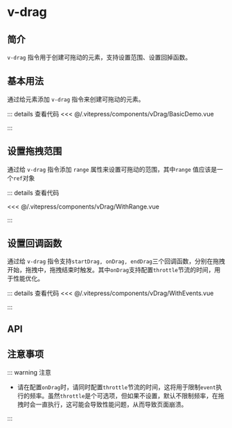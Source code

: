 # v-drag

## 简介

`v-drag` 指令用于创建可拖动的元素，支持设置范围、设置回掉函数。

## 基本用法

通过给元素添加 `v-drag` 指令来创建可拖动的元素。

<BasicDemo />

::: details 查看代码
<<< @/.vitepress/components/vDrag/BasicDemo.vue

:::

## 设置拖拽范围

通过给 `v-drag` 指令添加 `range` 属性来设置可拖动的范围，其中`range` 值应该是一个`ref`对象

<WithRange />

::: details 查看代码

<<< @/.vitepress/components/vDrag/WithRange.vue

:::

## 设置回调函数

通过给 `v-drag` 指令支持`startDrag, onDrag, endDrag`三个回调函数，分别在拖拽开始，拖拽中，拖拽结束时触发。其中`onDrag`支持配置`throttle`节流的时间，用于性能优化。

<WithEvents />

::: details 查看代码
<<< @/.vitepress/components/vDrag/WithEvents.vue

:::

## API

<ApiTable :data="data" />

## 注意事项

::: warning 注意

- 请在配置`onDrag`时，请同时配置`throttle`节流的时间，这将用于限制`event`执行的频率。虽然`throttle`是个可选项，但如果不设置，默认不限制频率，在拖拽时会一直执行，这可能会导致性能问题，从而导致页面崩溃。

:::

<script setup>
import BasicDemo from "../.vitepress/components/vDrag/BasicDemo.vue"
import WithRange from "../.vitepress/components/vDrag/WithRange.vue"
import WithEvents from "../.vitepress/components/vDrag/WithEvents.vue"
import ApiTable from "../.vitepress/components/ApiTable.vue"

const data = [
    {
        name: "range",
        type: "Ref<HTMLElement>",
        default: "null",
        description: "可拖动的范围，其值应该是一个ref引用，如果不设置则默认为整个页面。",
        required: false,
    },
    {
        name: "startDrag",
        type: "Function",
        default: "null",
        description: "拖拽开始时触发的回掉函数",
        required: false,
    },
    {
        name: "onDrag",
        type: "Object<event: Function, throttle?: Number>",
        default: "null",
        description: "拖拽中触发的回掉函数",
        required: false,
    },
    {
        name: "endDrag",
        type: "Function",
        default: "null",
        description: "拖拽结束时触发的回掉函数",
        required: false,
    },
]
</script>
